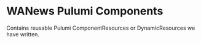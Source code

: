 # WANews Pulumi Components

Contains reusable Pulumi ComponentResources or DynamicResources we have written.

